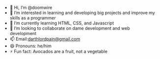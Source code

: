 - 👋 Hi, I’m @doomwire
- 👀 I’m interested in learning and developing big projects and improve my skills as a programmer
- 🌱 I’m currently learning HTML, CSS, and Javascript
- 💞️ I’m looking to collaborate on dame development and web development
- 📫 Email:darthlordpain@gmail.com
- 😄 Pronouns: he/him
- ⚡ Fun fact: Avocados are a fruit, not a vegetable

<!---
doomwire/doomwire is a ✨ special ✨ repository because its `README.md` (this file) appears on your GitHub profile.
You can click the Preview link to take a look at your changes.
--->
